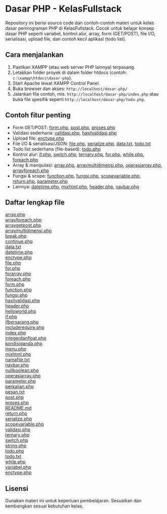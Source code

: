 # Dasar PHP - KelasFullstack

Repository ini berisi source code dan contoh-contoh materi untuk kelas dasar pemrograman PHP di KelasFullstack. Cocok untuk belajar konsep dasar PHP seperti variabel, kontrol alur, array, form (GET/POST), file I/O, serialisasi, upload file, dan contoh kecil aplikasi (todo list).

## Cara menjalankan
1. Pastikan XAMPP (atau web server PHP lainnya) terpasang.
2. Letakkan folder proyek di dalam folder htdocs (contoh: `c:\xampp\htdocs\dasar-php`).
3. Start Apache lewat XAMPP Control Panel.
4. Buka browser dan akses: `http://localhost/dasar-php/`
5. Jalankan file contoh, mis. `http://localhost/dasar-php/index.php` atau buka file spesifik seperti `http://localhost/dasar-php/todo.php`.

## Contoh fitur penting
- Form GET/POST: [form.php](form.php), [post.php](post.php), [proses.php](proses.php)
- Validasi sederhana: [validasi.php](validasi.php), [hasilvalidasi.php](hasilvalidasi.php)
- Upload file: [enctype.php](enctype.php)
- File I/O & serialisasi/JSON: [file.php](file.php), [serialize.php](serialize.php), [data.txt](data.txt), [todo.txt](todo.txt)
- Todo list sederhana (file-based): [todo.php](todo.php)
- Kontrol alur: [if.php](if.php), [switch.php](switch.php), [ternary.php](ternary.php), [for.php](for.php), [while.php](while.php), [foreach.php](foreach.php)
- Array & manipulasi: [array.php](array.php), [arraymultidimensi.php](arraymultidimensi.php), [operasiarray.php](operasiarray.php), [arrayforeach.php](arrayforeach.php)
- Fungsi & scope: [function.php](function.php), [fungsi.php](fungsi.php), [scopevariable.php](scopevariable.php), [return.php](return.php), [parameter.php](parameter.php)
- Lainnya: [datetime.php](datetime.php), [mixhtml.php](mixhtml.php), [header.php](header.php), [navbar.php](navbar.php)

## Daftar lengkap file
[array.php](array.php)  
[arrayforeach.php](arrayforeach.php)  
[arraygetpost.php](arraygetpost.php)  
[arraymultidimensi.php](arraymultidimensi.php)  
[break.php](break.php)  
[continue.php](continue.php)  
[data.txt](data.txt)  
[datetime.php](datetime.php)  
[enctype.php](enctype.php)  
[file.php](file.php)  
[for.php](for.php)  
[forarray.php](forarray.php)  
[foreach.php](foreach.php)  
[form.php](form.php)  
[function.php](function.php)  
[fungsi.php](fungsi.php)  
[hasilvalidasi.php](hasilvalidasi.php)  
[header.php](header.php)  
[helloworld.php](helloworld.php)  
[if.php](if.php)  
[ifbersarang.php](ifbersarang.php)  
[includerequire.php](includerequire.php)  
[index.php](index.php)  
[integerdanfloat.php](integerdanfloat.php)  
[kondisiganda.php](kondisiganda.php)  
[menu.php](menu.php)  
[mixhtml.php](mixhtml.php)  
[namafile.txt](namafile.txt)  
[navbar.php](navbar.php)  
[nullboolean.php](nullboolean.php)  
[operasiarray.php](operasiarray.php)  
[parameter.php](parameter.php)  
[perkalian.php](perkalian.php)  
[pesan.txt](pesan.txt)  
[post.php](post.php)  
[proses.php](proses.php)  
[README.md](README.md)  
[return.php](return.php)  
[serialize.php](serialize.php)  
[scopevariable.php](scopevariable.php)  
[validasi.php](validasi.php)  
[ternary.php](ternary.php)  
[switch.php](switch.php)  
[string.php](string.php)  
[todo.php](todo.php)  
[todo.txt](todo.txt)  
[while.php](while.php)  
[variabel.php](variabel.php)  
[enctype.php](enctype.php)

## Lisensi
Gunakan materi ini untuk keperluan pembelajaran. Sesuaikan dan kembangkan sesuai kebutuhan kelas.